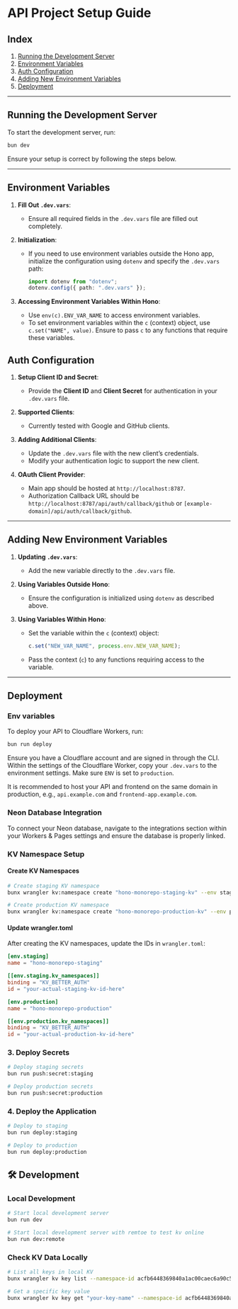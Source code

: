 # API Project Setup Guide

## Index

1. [Running the Development Server](#running-the-development-server)
2. [Environment Variables](#environment-variables)
3. [Auth Configuration](#auth-configuration)
4. [Adding New Environment Variables](#adding-new-environment-variables)
5. [Deployment](#deployment)

---

## Running the Development Server

To start the development server, run:

```bash
bun dev
```

Ensure your setup is correct by following the steps below.

---

## Environment Variables

1. **Fill Out `.dev.vars`**:

   - Ensure all required fields in the `.dev.vars` file are filled out completely.

2. **Initialization**:

   - If you need to use environment variables outside the Hono app, initialize the configuration using `dotenv` and specify the `.dev.vars` path:
     ```typescript
     import dotenv from "dotenv";
     dotenv.config({ path: ".dev.vars" });
     ```

3. **Accessing Environment Variables Within Hono**:
   - Use `env(c).ENV_VAR_NAME` to access environment variables.
   - To set environment variables within the `c` (context) object, use `c.set("NAME", value)`. Ensure to pass `c` to any functions that require these variables.

## Auth Configuration

1. **Setup Client ID and Secret**:

   - Provide the **Client ID** and **Client Secret** for authentication in your `.dev.vars` file.

2. **Supported Clients**:

   - Currently tested with Google and GitHub clients.

3. **Adding Additional Clients**:

   - Update the `.dev.vars` file with the new client’s credentials.
   - Modify your authentication logic to support the new client.

4. **OAuth Client Provider**:
   - Main app should be hosted at `http://localhost:8787`.
   - Authorization Callback URL should be `http://localhost:8787/api/auth/callback/github` or `[example-domain]/api/auth/callback/github`.

---

## Adding New Environment Variables

1. **Updating `.dev.vars`**:

   - Add the new variable directly to the `.dev.vars` file.

2. **Using Variables Outside Hono**:

   - Ensure the configuration is initialized using `dotenv` as described above.

3. **Using Variables Within Hono**:
   - Set the variable within the `c` (context) object:
     ```typescript
     c.set("NEW_VAR_NAME", process.env.NEW_VAR_NAME);
     ```
   - Pass the context (`c`) to any functions requiring access to the variable.

---

## Deployment

### Env variables

To deploy your API to Cloudflare Workers, run:

```bash
bun run deploy
```

Ensure you have a Cloudflare account and are signed in through the CLI. Within the settings of the Cloudflare Worker, copy your `.dev.vars` to the environment settings. Make sure `ENV` is set to `production`.

It is recommended to host your API and frontend on the same domain in production, e.g., `api.example.com` and `frontend-app.example.com`.

### Neon Database Integration

To connect your Neon database, navigate to the integrations section within your Workers & Pages settings and ensure the database is properly linked.

### KV Namespace Setup

#### Create KV Namespaces

```bash
# Create staging KV namespace
bunx wrangler kv:namespace create "hono-monorepo-staging-kv" --env staging

# Create production KV namespace
bunx wrangler kv:namespace create "hono-monorepo-production-kv" --env production
```

#### Update wrangler.toml

After creating the KV namespaces, update the IDs in `wrangler.toml`:

```toml
[env.staging]
name = "hono-monorepo-staging"

[[env.staging.kv_namespaces]]
binding = "KV_BETTER_AUTH"
id = "your-actual-staging-kv-id-here"

[env.production]
name = "hono-monorepo-production"

[[env.production.kv_namespaces]]
binding = "KV_BETTER_AUTH"
id = "your-actual-production-kv-id-here"
```

### 3. Deploy Secrets

```bash
# Deploy staging secrets
bun run push:secret:staging

# Deploy production secrets
bun run push:secret:production
```

### 4. Deploy the Application

```bash
# Deploy to staging
bun run deploy:staging

# Deploy to production
bun run deploy:production
```

## 🛠️ Development

### Local Development

```bash
# Start local development server
bun run dev
```

```bash
# Start local development server with remtoe to test kv online
bun run dev:remote
```

### Check KV Data Locally

```bash
# List all keys in local KV
bunx wrangler kv key list --namespace-id acfb6448369840a1ac00caec6a90c596 --preview

# Get a specific key value
bunx wrangler kv key get "your-key-name" --namespace-id acfb6448369840a1ac00caec6a90c596 --preview
```
